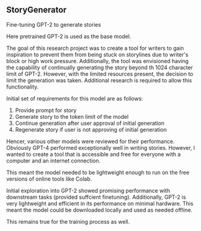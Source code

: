 ## StoryGenerator
Fine-tuning GPT-2 to generate stories

Here pretrained GPT-2 is used as the base model.

The goal of this research project was to create a tool for writers to gain inspiration to prevent them from being stuck on storylines due to writer's block or high work pressure.
Additionally, the tool was envisioned having the capability of continually generating the story beyond th 1024 character limit of GPT-2. However, with the limited resources present, the decision to limit the generation was taken. Additional research is required to allow this functionality.

Initial set of requirements for this model are as follows:

1. Provide prompt for story
2. Generate story to the token limit of the model
3. Continue generation after user approval of initial generation
4. Regenerate story if user is not approving of initial generation

Hencer, various other models were reviewed for their performance. Obviously GPT-4 performed exceptionally well in writing stories. However, I wanted to create a tool that is accessible and free for everyone with a computer and an internet connection.

This meant the model needed to be lightweight enough to run on the free versions of online tools like Colab.


Initial exploration into GPT-2 showed promising performance with downstream tasks (provided suffcient finetuning). Additionally, GPT-2 is very lightweight and efficient in its performance on minimal hardware. This meant the model could be downloaded locally and used as needed offline.

This remains true for the training process as well.

